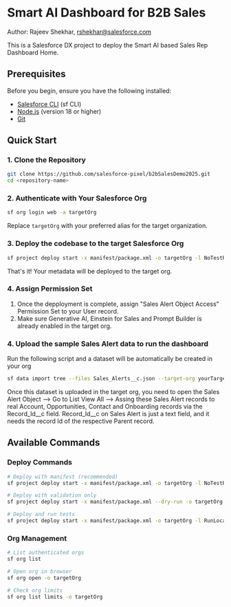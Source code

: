 # Smart AI Dashboard for B2B Sales
Author: Rajeev Shekhar, rshekhar@salesforce.com

This is a Salesforce DX project to deploy the Smart AI based Sales Rep Dashboard Home.

## Prerequisites

Before you begin, ensure you have the following installed:

- [Salesforce CLI](https://developer.salesforce.com/tools/sfdxcli) (sf CLI)
- [Node.js](https://nodejs.org/) (version 18 or higher)
- [Git](https://git-scm.com/)

## Quick Start

### 1. Clone the Repository

```bash
git clone https://github.com/salesforce-pixel/b2bSalesDemo2025.git
cd <repository-name>
```

### 2. Authenticate with Your Salesforce Org

```bash
sf org login web -a targetOrg
```

Replace `targetOrg` with your preferred alias for the target organization.

### 3. Deploy the codebase to the target Salesforce Org

```bash
sf project deploy start -x manifest/package.xml -o targetOrg -l NoTestRun
```

That's it! Your metadata will be deployed to the target org.

### 4. Assign Permission Set

1. Once the depployment is complete, assign "Sales Alert Object Access" Permission Set to your User record.
2. Make sure Generative AI, Einstein for Sales and Prompt Builder is already enabled in the target org.

### 4. Upload the sample Sales Alert data to run the dashboard

Run the following script and a dataset will be automatically be created in your org
```bash
sf data import tree --files Sales_Alerts__c.json --target-org yourTargetOrg 
```
Once this dataset is uploaded in the target org, you need to open the Sales Alert Object --> Go to List View All --> Assing these Sales Alert records to real Account, Opportunities, Contact and Onboarding records via the Record_Id__c field.
Record_Id__c on Sales Alert is just a text field, and it needs the record Id of the respective Parent record.





## Available Commands

### Deploy Commands

```bash
# Deploy with manifest (recommended)
sf project deploy start -x manifest/package.xml -o targetOrg -l NoTestRun

# Deploy with validation only
sf project deploy start -x manifest/package.xml --dry-run -o targetOrg

# Deploy and run tests
sf project deploy start -x manifest/package.xml -o targetOrg -l RunLocalTests
```

### Org Management

```bash
# List authenticated orgs
sf org list

# Open org in browser
sf org open -o targetOrg

# Check org limits
sf org list limits -o targetOrg
```